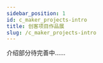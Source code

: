 ```yaml
---
sidebar_position: 1
id: c_maker_projects-intro
title: 创客项目作品展
slug: /c_maker_projects-intro
---
```



介绍部分待完善中......